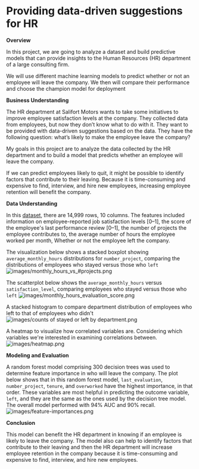 # Providing data-driven suggestions for HR 

**Overview**

In this project, we are going to analyze a dataset and build predictive models that can provide insights to the Human Resources (HR) department of a large consulting firm.

We will use different machine learning models to predict whether or not an employee will leave the company. We then will compare their performance and choose the champion model for deployment

**Business Understanding**

The HR department at Salifort Motors wants to take some initiatives to improve employee satisfaction levels at the company. They collected data from employees, but now they don’t know what to do with it. They want to be provided with data-driven suggestions based on the data. They have the following question: what’s likely to make the employee leave the company?

My goals in this project are to analyze the data collected by the HR department and to build a model that predicts whether an employee will leave the company.

If we can predict employees likely to quit, it might be possible to identify factors that contribute to their leaving. Because it is time-consuming and expensive to find, interview, and hire new employees, increasing employee retention will benefit the company.

**Data Understanding**

In this [dataset](https://www.kaggle.com/datasets/mfaisalqureshi/hr-analytics-and-job-prediction?select=HR_comma_sep.csv), there are 14,999 rows, 10 columns. The features included information on employee-reported job satisfaction levels [0–1], the score of the employee's last performance review [0–1], the number of projects the employee contributes to, the average number of hours the employee worked per month, Whether or not the employee left the company. 

The visualization below shows a stacked boxplot showing `average_monthly_hours` distributions for `number_project`, comparing the distributions of employees who stayed versus those who `left`
![images/monthly_hours_vs_#projects.png](https://github.com/RedaGrace/Providing-data-driven-suggestions-for-HR/blob/main/images/monthly_hours_vs_%23projects.png)

The scatterplot below shows the `average_monthly_hours` versus `satisfaction_level`, comparing employees who stayed versus those who `left`
![images/monthly_hours_evaluation_score.png](https://github.com/RedaGrace/Providing-data-driven-suggestions-for-HR/blob/main/images/monthly_hours_evaluation_score.png)

A stacked histogram to compare department distribution of employees who left to that of employees who didn't
![images/counts of stayed or left by department.png](https://github.com/RedaGrace/Providing-data-driven-suggestions-for-HR/blob/main/images/counts%20of%20stayed%20or%20left%20by%20department.png)

A heatmap to visualize how correlated variables are. Considering which variables we're interested in examining correlations between.
![images/heatmap.png](https://github.com/RedaGrace/Providing-data-driven-suggestions-for-HR/blob/main/images/heatmap.png)

**Modeling and Evaluation**

A random forest model comprising 300 decision trees was used to determine feature importance in who will leave the company. The plot below shows that in this random forest model, `last_evaluation`, `number_project`, `tenure`, and `overworked` have the highest importance, in that order. These variables are most helpful in predicting the outcome variable, `left`, and they are the same as the ones used by the decision tree model. The overall model performed with 94% AUC and 90% recall.
![images/feature-importances.png](https://github.com/RedaGrace/Providing-data-driven-suggestions-for-HR/blob/main/images/feature-importances.png)

**Conclusion**

This model can benefit the HR department in knowing if an employee is likely to leave the company. The model also can help to identify factors that contribute to their leaving and then the HR department will increase employee retention in the company because it is time-consuming and expensive to find, interview, and hire new employees. 
